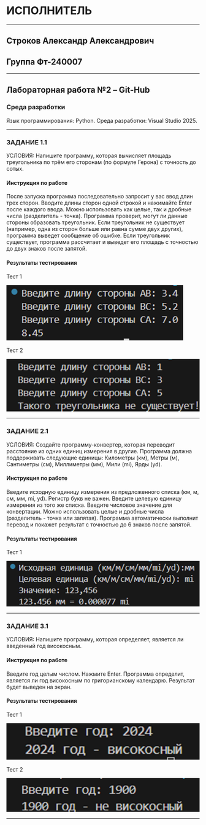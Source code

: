 # ИСПОЛНИТЕЛЬ

--------------------------------------
## Строков Александр Александрович

## Группа Фт-240007

---------------------------------------


## Лабораторная работа №2 – Git-Hub


### Среда разработки
Язык программирования: Python.
Среда разработки: Visual Studio 2025.

---------------------------------------

### ЗАДАНИЕ 1.1

УСЛОВИЯ: Напишите программу, которая вычисляет площадь треугольника по трём его сторонам (по формуле Герона) с точность до сотых.

#### Инструкция по работе

После запуска программа последовательно запросит у вас ввод длин трех сторон. Вводите длины сторон одной строкой и нажимайте Enter после каждого ввода. Можно использовать как целые, так и дробные числа (разделитель - точка). Программа проверит, могут ли данные стороны образовать треугольник. Если треугольник не существует (например, одна из сторон больше или равна сумме двух других), программа выведет сообщение об ошибке. Если треугольник существует, программа рассчитает и выведет его площадь с точностью до двух знаков после запятой.


#### Результаты тестирования

Тест 1

 <img src='питончик/1/test 1.1.png'>

Тест 2

<img src='питончик/1/test 1.2.png'>

---------------------------------------

### ЗАДАНИЕ 2.1

УСЛОВИЯ: Создайте программу-конвертер, которая переводит расстояние из одних единиц измерения в другие. Программа должна поддерживать следующие единицы: Километры (км), Метры (м), Сантиметры (см), Миллиметры (мм), Мили (mi), Ярды (yd).

#### Инструкция по работе

Введите исходную единицу измерения из предложенного списка (км, м, см, мм, mi, yd). Регистр букв не важен. Введите целевую единицу измерения из того же списка. Введите числовое значение для конвертации. Можно использовать целые и дробные числа (разделитель - точка или запятая). Программа автоматически выполнит перевод и покажет результат с точностью до 6 знаков после запятой.


#### Результаты тестирования

Тест 1

 <img src='питончик/2/test 2.1.png'>

-------------------------------------------------

### ЗАДАНИЕ 3.1

УСЛОВИЯ: Напишите программу, которая определяет, является ли введенный год високосным.

#### Инструкция по работе

Введите год целым числом. Нажмите Enter. Программа определит, является ли год високосным по григорианскому календарю. Результат будет выведен на экран.


#### Результаты тестирования

Тест 1

 <img src='питончик/3/test 3.1.png'>

Тест 2

<img src='питончик/3/test 3.2.png'>

-------------------------------------------------
